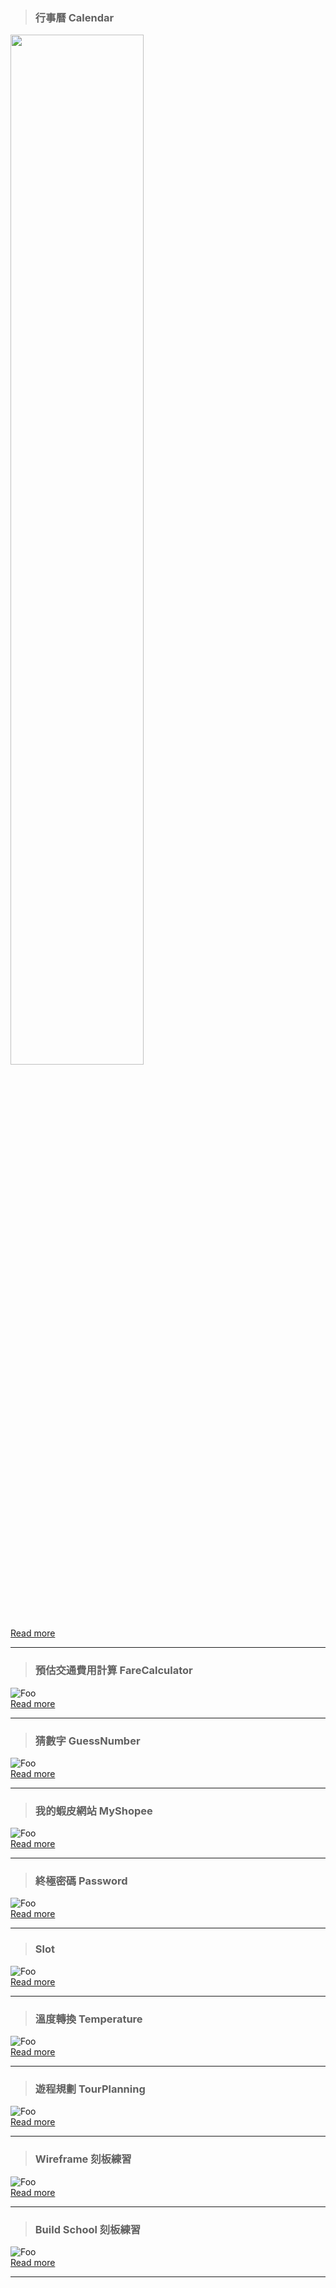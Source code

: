 > ### 行事曆 Calendar

<img src="https://raw.githubusercontent.com/paperhuang/BuildSchool-Front-End/master/Pictures/Calendar.png" width="65%"/>

[Read more](https://github.com/paperhuang/BuildSchool-Front-End/tree/master/Calendar)

***
> ### 預估交通費用計算 FareCalculator  

![Foo](https://raw.githubusercontent.com/paperhuang/BuildSchool-Front-End/master/Pictures/FareCalculator.png "預估交通費用計算")  
[Read more](https://github.com/paperhuang/BuildSchool-Front-End/tree/master/FareCalculator)

***
> ### 猜數字 GuessNumber

![Foo](https://raw.githubusercontent.com/paperhuang/BuildSchool-Front-End/master/Pictures/GuessNumberhtml.png "猜數字")  
[Read more](https://github.com/paperhuang/BuildSchool-Front-End/tree/master/GuessNumber)

***
> ### 我的蝦皮網站 MyShopee


![Foo](https://raw.githubusercontent.com/paperhuang/BuildSchool-Front-End/master/Pictures/MyShopee.png "我的蝦皮網站")  
[Read more](https://github.com/paperhuang/BuildSchool-Front-End/tree/master/MyShopee)

***  
> ### 終極密碼 Password   

![Foo](https://raw.githubusercontent.com/paperhuang/BuildSchool-Front-End/master/Pictures/Password.png "終極密碼")  
[Read more](https://github.com/paperhuang/BuildSchool-Front-End/tree/master/Password)

***
> ### Slot  

![Foo](https://raw.githubusercontent.com/paperhuang/BuildSchool-Front-End/master/Pictures/Slot.png "Slot")  
[Read more](https://github.com/paperhuang/BuildSchool-Front-End/tree/master/Slot)

***
> ### 溫度轉換 Temperature

![Foo](https://raw.githubusercontent.com/paperhuang/BuildSchool-Front-End/master/Pictures/Temperature.png "溫度轉換")  
[Read more](https://github.com/paperhuang/BuildSchool-Front-End/tree/master/Temperature)

***
> ### 遊程規劃 TourPlanning

![Foo](https://raw.githubusercontent.com/paperhuang/BuildSchool-Front-End/master/Pictures/TourPlanning.png "遊程規劃")  
[Read more](https://github.com/paperhuang/BuildSchool-Front-End/tree/master/TourPlanning)

***
> ### Wireframe 刻板練習

![Foo](https://raw.githubusercontent.com/paperhuang/BuildSchool-Front-End/master/Pictures/Wireframe.png "Wireframe")  
[Read more](https://github.com/paperhuang/BuildSchool-Front-End/tree/master/Wireframe)

***
> ### Build School 刻板練習

![Foo](https://raw.githubusercontent.com/paperhuang/BuildSchool-Front-End/master/Pictures/BuildSchool.png "Build School")  
[Read more](https://github.com/paperhuang/BuildSchool-Front-End/tree/master/BuildSchool)

***